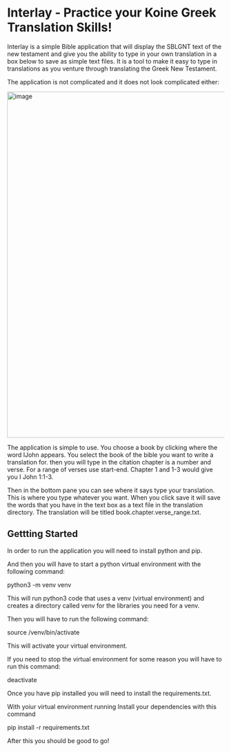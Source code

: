 # Interlay - Practice your Koine Greek Translation Skills! 
Interlay is a simple Bible application that will display the SBLGNT text of the new testament and give you the ability to type in your own translation in a box below to save as simple text files. It is a tool to make it easy to type in translations as you venture through translating the Greek New Testament.

The application is not complicated and it does not look complicated either:

<img width="801" alt="image" src="https://github.com/endelofaustin/Interlay/assets/53027219/b12cfb80-43d3-43b9-a4e6-98e09fcd684d">

The application is simple to use. You choose a book by clicking where the word IJohn appears. 
You select the book of the bible you want to write a translation for. then you will type in the citation chapter is a number and verse. For a range of verses use start-end. Chapter 1 and 1-3 would give you I John 1:1-3. 

Then in the bottom pane you can see where it says type your translation. This is where you type whatever you want. When you click save it will save the words that you have in the text box as a text file in the translation directory. The translation will be titled book.chapter.verse_range.txt. 


## Gettting Started ##

In order to run the application you will need to install python and pip.

And then you will have to start a python virtual environment with the following command:

python3 -m venv venv 

This will run python3 code that uses a venv (virtual environment) and creates a directory called venv for the libraries you need for a venv. 

Then you will have to run the following command:

source /venv/bin/activate

This will activate your virtual environment. 

If you need to stop the virtual environment for some reason you will have to run this command:

deactivate

Once you have pip installed you will need to install the requirements.txt.

With yoiur virtual environment running 
Install your dependencies with this command

pip install -r requirements.txt

After this you should be good to go! 
